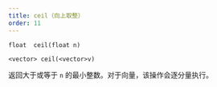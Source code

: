 ```yaml
---
title: ceil（向上取整）
order: 11
---
```

`float  ceil(float n)`

`<vector> ceil(<vector>v)`

返回大于或等于 `n` 的最小整数。对于向量，该操作会逐分量执行。